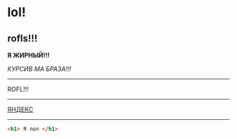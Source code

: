 # lol!

## rofls!!!

__Я ЖИРНЫЙ!!!__

*КУРСИВ МА БРАЗА!!!*

----

ROFL!!!

----

[ЯНДЕКС](https://www.yandex.ru "yandex")

----

```html
<h1> Я лол </h1>
```